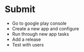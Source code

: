 # Submit

* Go to google play console
* Create a new app and configure
* Run through new app tasks
* Add a release
* Test with users